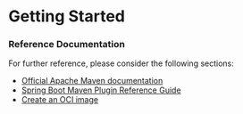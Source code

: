 # Getting Started

### Reference Documentation
For further reference, please consider the following sections:

* [Official Apache Maven documentation](https://maven.apache.org/guides/index.html)
* [Spring Boot Maven Plugin Reference Guide](https://docs.spring.io/spring-boot/docs/3.3.0.RELEASE/maven-plugin/reference/html/)
* [Create an OCI image](https://docs.spring.io/spring-boot/docs/3.3.0.RELEASE/maven-plugin/reference/html/#build-image)

